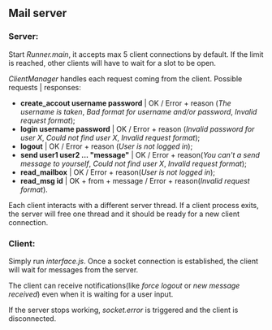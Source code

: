 ## Mail server

### Server:

Start *Runner.main*, it accepts max 5 client connections by default. If the limit is reached, other clients will have to wait for a slot to be open.

*ClientManager* handles each request coming from the client. Possible requests | responses:

- **create_accout username password** | OK / Error + reason (*The username is taken*, *Bad format for username and/or password*, *Invalid request format*);
- **login username password** | OK / Error + reason (*Invalid password for user X*, *Could not find user X*, *Invalid request format*);
- **logout** | OK / Error + reason (*User is not logged in*);
- **send user1 user2 ... "message"** | OK / Error + reason(*You can't a send message to yourself*, *Could not find user X*, *Invalid request format*);
- **read_mailbox** | OK / Error + reason(*User is not logged in*);
- **read_msg id** | OK + from + message / Error + reason(*Invalid request format*).

Each client interacts with a different server thread. If a client process exits, the server will free one thread and it should be ready for a new client connection.

### Client:

Simply run *interface.js*. Once a socket connection is established, the client will wait for messages from the server.

The client can receive notifications(like *force logout* or *new message received*) even when it is waiting for a user input.

If the server stops working, *socket.error* is triggered and the client is disconnected.
